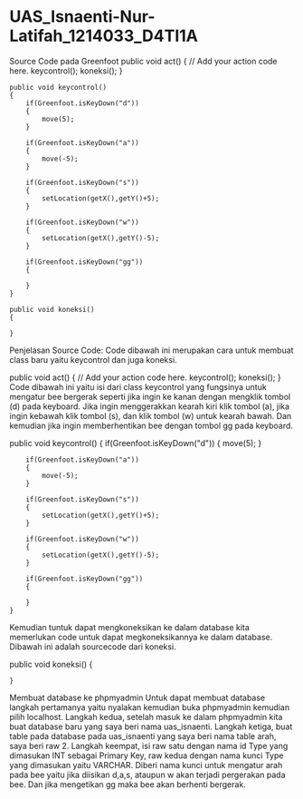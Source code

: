# UAS_Isnaenti-Nur-Latifah_1214033_D4TI1A
Source Code pada Greenfoot
public void act()
    {
        // Add your action code here.
        keycontrol();
        koneksi();
    }
    
    public void keycontrol()
    {
        if(Greenfoot.isKeyDown("d"))
        {
            move(5);
        }
        
        if(Greenfoot.isKeyDown("a"))
        {
            move(-5);
        }
        
        if(Greenfoot.isKeyDown("s"))
        {
            setLocation(getX(),getY()+5);
        }
        
        if(Greenfoot.isKeyDown("w"))
        {
            setLocation(getX(),getY()-5);
        }
        
        if(Greenfoot.isKeyDown("gg"))
        {
            
        }
    }
    
    public void koneksi()
    {
        
    }

Penjelasan Source Code:
Code dibawah ini merupakan cara untuk membuat class baru yaitu keycontrol dan juga koneksi.

public void act()
    {
        // Add your action code here.
        keycontrol();
        koneksi();
    }
Code dibawah ini yaitu isi dari class keycontrol yang fungsinya untuk mengatur bee bergerak seperti jika ingin ke kanan dengan mengklik tombol (d) pada keyboard. Jika ingin menggerakkan kearah kiri klik tombol (a), jika ingin kebawah klik tombol (s), dan klik tombol (w) untuk kearah bawah. Dan kemudian jika ingin memberhentikan bee dengan tombol gg pada keyboard.
 
 public void keycontrol()
    {
        if(Greenfoot.isKeyDown("d"))
        {
            move(5);
        }
        
        if(Greenfoot.isKeyDown("a"))
        {
            move(-5);
        }
        
        if(Greenfoot.isKeyDown("s"))
        {
            setLocation(getX(),getY()+5);
        }
        
        if(Greenfoot.isKeyDown("w"))
        {
            setLocation(getX(),getY()-5);
        }
        
        if(Greenfoot.isKeyDown("gg"))
        {
            
        }
    }
    
Kemudian tuntuk dapat mengkoneksikan ke dalam database kita memerlukan code untuk dapat megkoneksikannya ke dalam database. Dibawah ini adalah sourcecode dari koneksi. 

public void koneksi()
    {
        
    }
    
Membuat database ke phpmyadmin
Untuk dapat membuat database langkah pertamanya yaitu nyalakan kemudian buka phpmyadmin kemudian pilih localhost. Langkah kedua, setelah masuk ke dalam phpmyadmin kita buat database baru yang saya beri nama uas_isnaenti. Langkah ketiga, buat table pada database pada uas_isnaenti yang saya beri nama table arah, saya beri raw 2. Langkah keempat, isi raw satu dengan nama id Type yang dimasukan INT sebagai Primary Key, raw kedua dengan nama kunci Type yang dimasukan yaitu VARCHAR. 
Diberi nama kunci untuk mengatur arah pada bee yaitu jika diisikan d,a,s, ataupun w akan terjadi pergerakan pada bee. Dan jika mengetikan gg maka bee akan berhenti bergerak.
